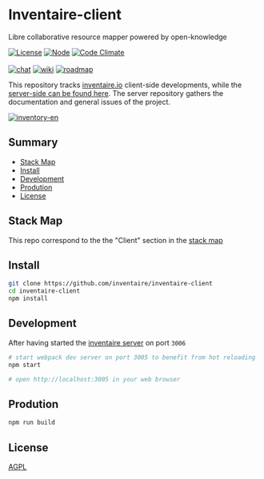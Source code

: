 # Inventaire-client
Libre collaborative resource mapper powered by open-knowledge

[![License](https://img.shields.io/badge/license-AGPL3-blue.svg)](http://www.gnu.org/licenses/agpl-3.0.html)
[![Node](https://img.shields.io/badge/node->=v4-brightgreen.svg)](https://nodejs.org)
[![Code Climate](https://codeclimate.com/github/inventaire/inventaire/badges/gpa.svg)](https://codeclimate.com/github/inventaire/inventaire)<br>
<br>
[![chat](https://img.shields.io/badge/chat-%23inventaire-ffd402.svg)](https://wiki.inventaire.io/wiki/Communication_channels#Chat)
[![wiki](https://img.shields.io/badge/wiki-general-319cc2.svg)](https://wiki.inventaire.io)
[![roadmap](https://img.shields.io/badge/roadmap-contributive-4eba76.svg)](https://roadmap.inventaire.io)

This repository tracks [inventaire.io](https://inventaire.io) client-side developments, while the [server-side can be found here](https://github.com/maxlath/inventaire). The server repository gathers the documentation and general issues of the project.

[![inventory-en](https://user-images.githubusercontent.com/5363918/104629906-0724d380-5692-11eb-9176-fb925da18855.png)](https://inventaire.io)


## Summary

<!-- START doctoc generated TOC please keep comment here to allow auto update -->
<!-- DON'T EDIT THIS SECTION, INSTEAD RE-RUN doctoc TO UPDATE -->


- [Stack Map](#stack-map)
- [Install](#install)
- [Development](#development)
- [Prodution](#prodution)
- [License](#license)

<!-- END doctoc generated TOC please keep comment here to allow auto update -->

## Stack Map
This repo correspond to the the "Client" section in the [stack map](https://inventaire.github.io/stack/)

## Install
```sh
git clone https://github.com/inventaire/inventaire-client
cd inventaire-client
npm install
```

## Development
After having started the [inventaire server](https://github.com/inventaire/inventaire/) on port `3006`
```sh
# start webpack dev server on port 3005 to benefit from hot reloading
npm start

# open http://localhost:3005 in your web browser
```

## Prodution
```sh
npm run build
```

## License
[AGPL](LICENSE.md)
